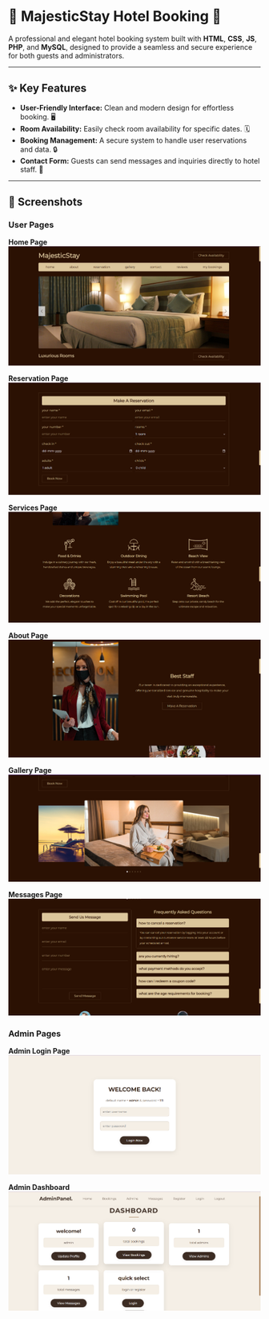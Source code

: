 # 👑 MajesticStay Hotel Booking 🏨

A professional and elegant hotel booking system built with **HTML**, **CSS**, **JS**, **PHP**, and **MySQL**, designed to provide a seamless and secure experience for both guests and administrators.

---

## ✨ Key Features

- **User-Friendly Interface:** Clean and modern design for effortless booking. 🖥️
- **Room Availability:** Easily check room availability for specific dates. 🗓️
- **Booking Management:** A secure system to handle user reservations and data. 🔒
- **Contact Form:** Guests can send messages and inquiries directly to hotel staff. 📧

---

## 📸 Screenshots

### **User Pages**

**Home Page**
![MajesticStay Home Page](screenshots/home.png)

**Reservation Page**
![Reservation Page](screenshots/reservation.png)

**Services Page**
![Services Page](screenshots/services.png)

**About Page**
![About Page](screenshots/about.png)

**Gallery Page**
![Gallery Page](screenshots/gallery.png)

**Messages Page**
![Send Messages](screenshots/send-messages.png)

### **Admin Pages**

**Admin Login Page**
![Admin Login](screenshots/admin-login.png)

**Admin Dashboard**
![Admin Dashboard](screenshots/admin-dashboard.png)
